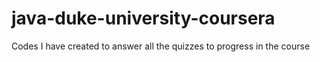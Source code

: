 # java-duke-university-coursera
Codes I have created to answer all the quizzes to progress in the course
